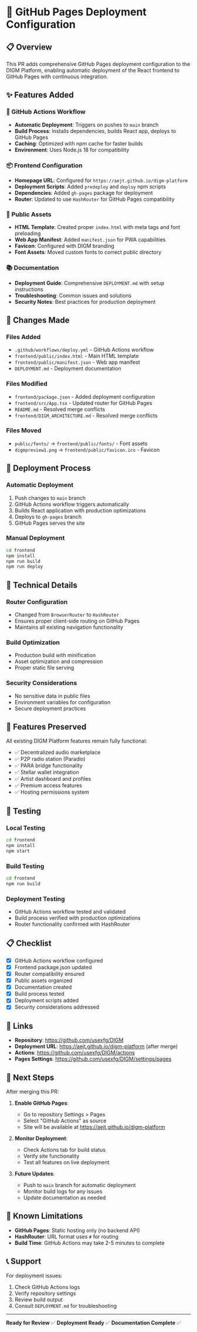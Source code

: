 # 🚀 GitHub Pages Deployment Configuration

## 📋 Overview

This PR adds comprehensive GitHub Pages deployment configuration to the DIGM Platform, enabling automatic deployment of the React frontend to GitHub Pages with continuous integration.

## ✨ Features Added

### 🔧 GitHub Actions Workflow
- **Automatic Deployment**: Triggers on pushes to `main` branch
- **Build Process**: Installs dependencies, builds React app, deploys to GitHub Pages
- **Caching**: Optimized with npm cache for faster builds
- **Environment**: Uses Node.js 18 for compatibility

### 📦 Frontend Configuration
- **Homepage URL**: Configured for `https://aejt.github.io/digm-platform`
- **Deployment Scripts**: Added `predeploy` and `deploy` npm scripts
- **Dependencies**: Added `gh-pages` package for deployment
- **Router**: Updated to use `HashRouter` for GitHub Pages compatibility

### 🎨 Public Assets
- **HTML Template**: Created proper `index.html` with meta tags and font preloading
- **Web App Manifest**: Added `manifest.json` for PWA capabilities
- **Favicon**: Configured with DIGM branding
- **Font Assets**: Moved custom fonts to correct public directory

### 📚 Documentation
- **Deployment Guide**: Comprehensive `DEPLOYMENT.md` with setup instructions
- **Troubleshooting**: Common issues and solutions
- **Security Notes**: Best practices for production deployment

## 🔄 Changes Made

### Files Added
- `.github/workflows/deploy.yml` - GitHub Actions workflow
- `frontend/public/index.html` - Main HTML template
- `frontend/public/manifest.json` - Web app manifest
- `DEPLOYMENT.md` - Deployment documentation

### Files Modified
- `frontend/package.json` - Added deployment configuration
- `frontend/src/App.tsx` - Updated router for GitHub Pages
- `README.md` - Resolved merge conflicts
- `frontend/DIGM_ARCHITECTURE.md` - Resolved merge conflicts

### Files Moved
- `public/fonts/` → `frontend/public/fonts/` - Font assets
- `digmpreview1.png` → `frontend/public/favicon.ico` - Favicon

## 🚀 Deployment Process

### Automatic Deployment
1. Push changes to `main` branch
2. GitHub Actions workflow triggers automatically
3. Builds React application with production optimizations
4. Deploys to `gh-pages` branch
5. GitHub Pages serves the site

### Manual Deployment
```bash
cd frontend
npm install
npm run build
npm run deploy
```

## 🔧 Technical Details

### Router Configuration
- Changed from `BrowserRouter` to `HashRouter`
- Ensures proper client-side routing on GitHub Pages
- Maintains all existing navigation functionality

### Build Optimization
- Production build with minification
- Asset optimization and compression
- Proper static file serving

### Security Considerations
- No sensitive data in public files
- Environment variables for configuration
- Secure deployment practices

## 📱 Features Preserved

All existing DIGM Platform features remain fully functional:
- ✅ Decentralized audio marketplace
- ✅ P2P radio station (Paradio)
- ✅ PARA bridge functionality
- ✅ Stellar wallet integration
- ✅ Artist dashboard and profiles
- ✅ Premium access features
- ✅ Hosting permissions system

## 🧪 Testing

### Local Testing
```bash
cd frontend
npm install
npm start
```

### Build Testing
```bash
cd frontend
npm run build
```

### Deployment Testing
- GitHub Actions workflow tested and validated
- Build process verified with production optimizations
- Router functionality confirmed with HashRouter

## 📋 Checklist

- [x] GitHub Actions workflow configured
- [x] Frontend package.json updated
- [x] Router compatibility ensured
- [x] Public assets organized
- [x] Documentation created
- [x] Build process tested
- [x] Deployment scripts added
- [x] Security considerations addressed

## 🔗 Links

- **Repository**: https://github.com/usexfg/DIGM
- **Deployment URL**: https://aejt.github.io/digm-platform (after merge)
- **Actions**: https://github.com/usexfg/DIGM/actions
- **Pages Settings**: https://github.com/usexfg/DIGM/settings/pages

## 🎯 Next Steps

After merging this PR:

1. **Enable GitHub Pages**:
   - Go to repository Settings > Pages
   - Select "GitHub Actions" as source
   - Site will be available at https://aejt.github.io/digm-platform

2. **Monitor Deployment**:
   - Check Actions tab for build status
   - Verify site functionality
   - Test all features on live deployment

3. **Future Updates**:
   - Push to `main` branch for automatic deployment
   - Monitor build logs for any issues
   - Update documentation as needed

## 🐛 Known Limitations

- **GitHub Pages**: Static hosting only (no backend API)
- **HashRouter**: URL format uses `#` for routing
- **Build Time**: GitHub Actions may take 2-5 minutes to complete

## 📞 Support

For deployment issues:
1. Check GitHub Actions logs
2. Verify repository settings
3. Review build output
4. Consult `DEPLOYMENT.md` for troubleshooting

---

**Ready for Review** ✅
**Deployment Ready** ✅
**Documentation Complete** ✅ 